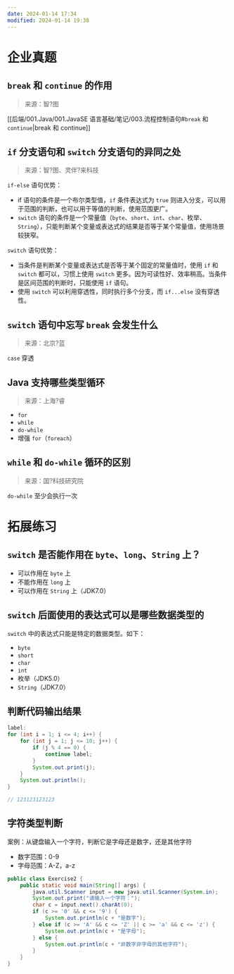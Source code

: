 ```yaml
---
date: 2024-01-14 17:34
modified: 2024-01-14 19:38
---
```


# 企业真题

## `break` 和 `continue` 的作用

>来源：智?图

[[后端/001.Java/001.JavaSE 语言基础/笔记/003.流程控制语句#`break` 和 `continue`|break 和 continue]]

## `if` 分支语句和 `switch` 分支语句的异同之处

>来源：智?图、灵伴?来科技

`if-else` 语句优势：

- if 语句的条件是一个布尔类型值，`if` 条件表达式为 `true` 则进入分支，可以用于范围的判断，也可以用于等值的判断，使用范围更广。
- `switch` 语句的条件是一个常量值（`byte`、`short`、`int`、`char`、枚举、`String`），只能判断某个变量或表达式的结果是否等于某个常量值，使用场景较狭窄。

`switch` 语句优势：

- 当条件是判断某个变量或表达式是否等于某个固定的常量值时，使用 `if` 和 `switch` 都可以，习惯上使用 `switch` 更多。因为可读性好、效率稍高。当条件是区间范围的判断时，只能使用 `if` 语句。
- 使用 `switch` 可以利用穿透性，同时执行多个分支，而 `if...else` 没有穿透性。

## `switch` 语句中忘写 `break` 会发生什么

>来源：北京?蓝

`case` 穿透

## Java 支持哪些类型循环

>来源：上海?睿

- `for`
- `while`
- `do-while`
- 增强 `for`（`foreach`）

## `while` 和 `do-while` 循环的区别

>来源：国?科技研究院

`do-while` 至少会执行一次

# 拓展练习

## `switch` 是否能作用在 `byte`、`long`、`String` 上？

- 可以作用在 `byte` 上
- 不能作用在 `long` 上  
- 可以作用在 `String` 上（JDK7.0）

## `switch` 后面使用的表达式可以是哪些数据类型的

`switch` 中的表达式只能是特定的数据类型。如下：  

- `byte`
- `short`
- `char`
- `int`
- 枚举（JDK5.0）
- `String`（JDK7.0）

## 判断代码输出结果

```java
label:
for (int i = 1; i <= 4; i++) {
	for (int j = 1; j <= 10; j++) {
		if (j % 4 == 0) {
			continue label;
		}
		System.out.print(j);
	}
	System.out.println();
}

// 123123123123
```

## 字符类型判断

案例：从键盘输入一个字符，判断它是字母还是数字，还是其他字符

- 数字范围：0-9
- 字母范围：A-Z，a-z

```java
public class Exercise2 {
	public static void main(String[] args) {
		java.util.Scanner input = new java.util.Scanner(System.in);
		System.out.print("请输入一个字符：");
		char c = input.next().charAt(0);
		if (c >= '0' && c <= '9') {
			System.out.println(c + "是数字");
		} else if (c >= 'A' && c <= 'Z' || c >= 'a' && c <= 'z') {
			System.out.println(c + "是字母");
		} else {
			System.out.println(c + "非数字非字母的其他字符");
		}
	}
}
```
